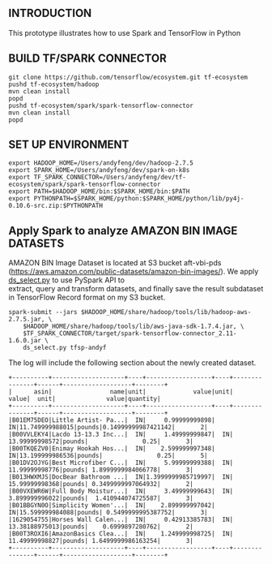 ## INTRODUCTION

This prototype illustrates how to use Spark and TensorFlow in Python

##  BUILD TF/SPARK CONNECTOR

```
git clone https://github.com/tensorflow/ecosystem.git tf-ecosystem
pushd tf-ecosystem/hadoop
mvn clean install
popd
pushd tf-ecosystem/spark/spark-tensorflow-connector
mvn clean install
popd
```

##  SET UP ENVIRONMENT

```
export HADOOP_HOME=/Users/andyfeng/dev/hadoop-2.7.5
export SPARK_HOME=/Users/andyfeng/dev/spark-on-k8s 
export TF_SPARK_CONNECTOR=/Users/andyfeng/dev/tf-ecosystem/spark/spark-tensorflow-connector
export PATH=$HADOOP_HOME/bin:$SPARK_HOME/bin:$PATH 
export PYTHONPATH=$SPARK_HOME/python:$SPARK_HOME/python/lib/py4j-0.10.6-src.zip:$PYTHONPATH
```

##  Apply Spark to analyze AMAZON BIN IMAGE DATASETS 

AMAZON BIN Image Dataset is located at S3 bucket aft-vbi-pds (https://aws.amazon.com/public-datasets/amazon-bin-images/).
We apply [ds_select.py](https://github.com/anfeng/py-demo/blob/master/ds_select.py) to use PySpark API to  
extract, query and transform datasets, and finally save the result subdataset in TensorFlow Record format on my S3 bucket.   

```
spark-submit --jars $HADOOP_HOME/share/hadoop/tools/lib/hadoop-aws-2.7.5.jar, \
    $HADOOP_HOME/share/hadoop/tools/lib/aws-java-sdk-1.7.4.jar, \
    $TF_SPARK_CONNECTOR/target/spark-tensorflow-connector_2.11-1.6.0.jar \ 
    ds_select.py tfsp-andyf
```

The log will include the following section about the newly created dataset.

```
+----------+--------------------+----+------------------+----+---------------+------+-------------------+--------+
|      asin|                name|unit|             value|unit|          value|  unit|              value|quantity|
+----------+--------------------+----+------------------+----+---------------+------+-------------------+--------+
|B01EM75DEO|Little Artist- Pa...|  IN|     0.99999999898|  IN|11.749999988015|pounds|0.14999999987421142|       2|
|B00VVLEKY4|Lacdo 13-13.3 Inc...|  IN|     1.49999999847|  IN| 13.99999998572|pounds|               0.25|       3|
|B00TKQEZV0|Enimay Hookah Hos...|  IN|    2.599999997348|  IN|13.199999986536|pounds|               0.25|       5|
|B01DV2OJYG|Best Microfiber C...|  IN|     5.99999999388|  IN| 11.99999998776|pounds| 1.8999999984066778|       3|
|B013HWXMJS|DocBear Bathroom ...|  IN|1.3999999985719997|  IN| 15.99999998368|pounds| 0.3499999997064932|       2|
|B00VXEWR6W|Full Body Moistur...|  IN|     3.49999999643|  IN| 3.899999996022|pounds|  1.410944074725587|       3|
|B01BBGYN0O|Simplicity Women'...|  IN|    2.899999997042|  IN|15.599999984088|pounds| 0.5499999995387752|       3|
|1629054755|Horses Wall Calen...|  IN|     0.42913385783|  IN| 13.38188975013|pounds|    0.6999897280762|       2|
|B00T3ROXI6|AmazonBasics Clea...|  IN|    1.249999998725|  IN| 11.49999998827|pounds| 1.6499999986163254|       3|
+----------+--------------------+----+------------------+----+---------------+------+-------------------+--------+
```

